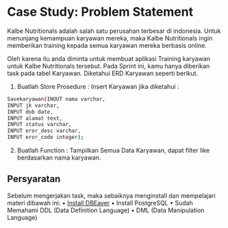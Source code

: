 # Case Study: Problem Statement
Kalbe Nutritionals adalah salah satu perusahan terbesar di indonesia. Untuk menunjang kemampuan karyawan mereka, maka Kalbe Nutritionals ingin memberikan training kepada semua karyawan mereka berbasis online.

Oleh karena itu anda diminta untuk membuat aplikasi Training karyawan untuk Kalbe Nutritionals tersebut. Pada Sprint ini, kamu hanya diberikan task pada tabel Karyawan. Diketahui ERD Karyawan seperti berikut.

1. Buatlah Store Prosedure : Insert Karyawan jika diketahui :
```bash
Savekaryawan(INOUT nama varchar,
INPUT jk varchar,
INPUT dob date,
INPUT alamat text,
INPUT status varchar,
INPUT eror_desc varchar,
INPUT eror_code integer);
```

2. Buatlah Function : Tampilkan Semua Data Karyawan, dapat filter like berdasarkan nama karyawan.

## Persyaratan 
Sebelum mengerjakan task, maka sebaiknya menginstall dan mempelajari materi dibawah ini:
• [Install DBEaver](https://drive.google.com/file/d/12fuefHljD_Y-fqjm6NxH-iBeP1mkveVM/view?usp=sharing)
• Install PostgreSQL
• Sudah Memahami DDL (Data Definition Language)
• DML (Data Manipulation Language)